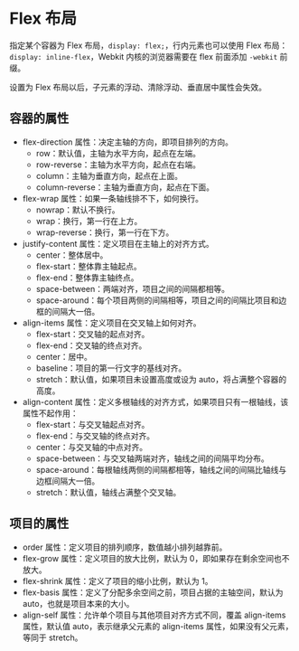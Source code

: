 # Flex 布局

指定某个容器为 Flex 布局，`display: flex;`，行内元素也可以使用 Flex 布局：`display: inline-flex`，Webkit 内核的浏览器需要在 flex 前面添加 `-webkit` 前缀。

设置为 Flex 布局以后，子元素的浮动、清除浮动、垂直居中属性会失效。

## 容器的属性

- flex-direction 属性：决定主轴的方向，即项目排列的方向。
  - row：默认值，主轴为水平方向，起点在左端。
  - row-reverse：主轴为水平方向，起点在右端。
  - column：主轴为垂直方向，起点在上面。
  - column-reverse：主轴为垂直方向，起点在下面。
- flex-wrap 属性：如果一条轴线排不下，如何换行。
  - nowrap：默认不换行。
  - wrap：换行，第一行在上方。
  - wrap-reverse：换行，第一行在下方。
- justify-content 属性：定义项目在主轴上的对齐方式。
  - center：整体居中。
  - flex-start：整体靠主轴起点。
  - flex-end：整体靠主轴终点。
  - space-between：两端对齐，项目之间的间隔都相等。
  - space-around：每个项目两侧的间隔相等，项目之间的间隔比项目和边框的间隔大一倍。
- align-items 属性：定义项目在交叉轴上如何对齐。
  - flex-start：交叉轴的起点对齐。
  - flex-end：交叉轴的终点对齐。
  - center：居中。
  - baseline：项目的第一行文字的基线对齐。
  - stretch：默认值，如果项目未设置高度或设为 auto，将占满整个容器的高度。
- align-content 属性：定义多根轴线的对齐方式，如果项目只有一根轴线，该属性不起作用：
  - flex-start：与交叉轴起点对齐。
  - flex-end：与交叉轴的终点对齐。
  - center：与交叉轴的中点对齐。
  - space-between：与交叉轴两端对齐，轴线之间的间隔平均分布。
  - space-around：每根轴线两侧的间隔都相等，轴线之间的间隔比轴线与边框间隔大一倍。
  - stretch：默认值，轴线占满整个交叉轴。

## 项目的属性

- order 属性：定义项目的排列顺序，数值越小排列越靠前。
- flex-grow 属性：定义项目的放大比例，默认为 0，即如果存在剩余空间也不放大。
- flex-shrink 属性：定义了项目的缩小比例，默认为 1。
- flex-basis 属性：定义了分配多余空间之前，项目占据的主轴空间，默认为 auto，也就是项目本来的大小。
- align-self 属性：允许单个项目与其他项目对齐方式不同，覆盖 align-items 属性，默认值 auto，表示继承父元素的 align-items 属性，如果没有父元素，等同于 stretch。
